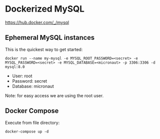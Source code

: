 # Dockerized MySQL

https://hub.docker.com/_/mysql

## Ephemeral MySQL instances
This is the quickest way to get started:
```
docker run --name my-mysql -e MYSQL_ROOT_PASSWORD=<secret> -e MYSQL_PASSWORD=<secret> -e MYSQL_DATABASE=<micronaut> -p 3306:3306 -d mysql:8.0
```

* User: root
* Password: secret
* Database: micronaut

Note: for easy access we are using the root user.

## Docker Compose
Execute from file directory:
```
docker-compose up -d
```

